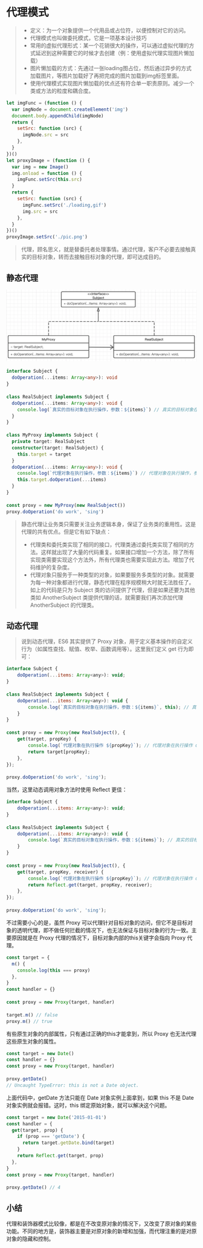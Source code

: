 # 代理模式

> - 定义：为一个对象提供一个代用品或占位符，以便控制对它的访问。
> - 代理模式也叫做委托模式，它是一项基本设计技巧
> - 常用的虚拟代理形式：某一个花销很大的操作，可以通过虚拟代理的方式延迟到这种需要它的时候才去创建（例：使用虚拟代理实现图片懒加载）
> - 图片懒加载的方式：先通过一张loading图占位，然后通过异步的方式加载图片，等图片加载好了再把完成的图片加载到img标签里面。
> - 使用代理模式实现图片懒加载的优点还有符合单一职责原则。减少一个类或方法的粒度和耦合度。

```js
let imgFunc = (function () {
  var imgNode = document.createElement('img')
  document.body.appendChild(imgNode)
  return {
    setSrc: function (src) {
      imgNode.src = src
    },
  }
})()
let proxyImage = (function () {
  var img = new Image()
  img.onload = function () {
    imgFunc.setSrc(this.src)
  }
  return {
    setSrc: function (src) {
      imgFunc.setSrc('./loading,gif')
      img.src = src
    },
  }
})()
proxyImage.setSrc('./pic.png')
```

> 代理，顾名思义，就是替委托者处理事情。通过代理，客户不必要去接触真实的目标对象，转而去接触目标对象的代理，即可达成目的。

## 静态代理

![image-20210724195552332](.assets/image-20210724195552332.png)

```typescript
interface Subject {
  doOperation(...items: Array<any>): void
}

class RealSubject implements Subject {
  doOperation(...items: Array<any>): void {
    console.log(`真实的目标对象在执行操作，参数：${items}`) // 真实的目标对象在执行操作，参数：do work,sing
  }
}

class MyProxy implements Subject {
  private target: RealSubject
  constructor(target: RealSubject) {
    this.target = target
  }
  doOperation(...items: Array<any>): void {
    console.log(`代理对象在执行操作，参数：${items}`) // 代理对象在执行操作，参数：do work,sing
    this.target.doOperation(...items)
  }
}

const proxy = new MyProxy(new RealSubject())
proxy.doOperation('do work', 'sing')
```

> 静态代理让业务类只需要关注业务逻辑本身，保证了业务类的重用性。这是代理的共有优点。但是它有如下缺点：
>
> - 代理类和委托类实现了相同的接口，代理类通过委托类实现了相同的方法。这样就出现了大量的代码重复。如果接口增加一个方法，除了所有实现类需要实现这个方法外，所有代理类也需要实现此方法。增加了代码维护的复杂度。
> - 代理对象只服务于一种类型的对象，如果要服务多类型的对象。就需要为每一种对象都进行代理，静态代理在程序规模稍大时就无法胜任了。如上的代码是只为 Subject 类的访问提供了代理，但是如果还要为其他类如 AnotherSubject 类提供代理的话，就需要我们再次添加代理 AnotherSubject 的代理类。

## 动态代理

> 说到动态代理，ES6 其实提供了 Proxy 对象，用于定义基本操作的自定义行为（如属性查找、赋值、枚举、函数调用等）。这里我们定义 get 行为即可：

```javascript
interface Subject {
    doOperation(...items: Array<any>): void;
}

class RealSubject implements Subject {
    doOperation(...items: Array<any>): void {
        console.log(`真实的目标对象在执行操作，参数：${items}`, this); // 真实的目标对象在执行操作，参数：do work,sing
    }
}

const proxy = new Proxy(new RealSubject(), {
    get(target, propKey) {
        console.log(`代理对象在执行操作 ${propKey}`); // 代理对象在执行操作 doOperation
        return target[propKey];
    },
});

proxy.doOperation('do work', 'sing');
```

当然，这里动态调用对象方法时使用 Reflect 更佳：

```javascript
interface Subject {
    doOperation(...items: Array<any>): void;
}

class RealSubject implements Subject {
    doOperation(...items: Array<any>): void {
        console.log(`真实的目标对象在执行操作，参数：${items}`); // 真实的目标对象在执行操作，参数：do work,sing
    }
}

const proxy = new Proxy(new RealSubject(), {
    get(target, propKey, receiver) {
        console.log(`代理对象在执行操作 ${propKey}`); // 代理对象在执行操作 doOperation
        return Reflect.get(target, propKey, receiver);
    },
});

proxy.doOperation('do work', 'sing');
```

不过需要小心的是，虽然 Proxy 可以代理针对目标对象的访问，但它不是目标对象的透明代理，即不做任何拦截的情况下，也无法保证与目标对象的行为一致。主要原因就是在 Proxy 代理的情况下，目标对象内部的this关键字会指向 Proxy 代理。

```javascript
const target = {
  m() {
    console.log(this === proxy)
  },
}
const handler = {}

const proxy = new Proxy(target, handler)

target.m() // false
proxy.m() // true
```

有些原生对象的内部属性，只有通过正确的this才能拿到，所以 Proxy 也无法代理这些原生对象的属性。

```javascript
const target = new Date()
const handler = {}
const proxy = new Proxy(target, handler)

proxy.getDate()
// Uncaught TypeError: this is not a Date object.
```

上面代码中，getDate 方法只能在 Date 对象实例上面拿到，如果 this 不是 Date对象实例就会报错。这时，this 绑定原始对象，就可以解决这个问题。

```javascript
const target = new Date('2015-01-01')
const handler = {
  get(target, prop) {
    if (prop === 'getDate') {
      return target.getDate.bind(target)
    }
    return Reflect.get(target, prop)
  },
}
const proxy = new Proxy(target, handler)

proxy.getDate() // 4
```

## 小结

代理和装饰器模式比较像，都是在不改变原对象的情况下，又改变了原对象的某些功能。不同的地方是，装饰器主要是对原对象的新增和加强，而代理注重的是对原对象的隐藏和控制。

